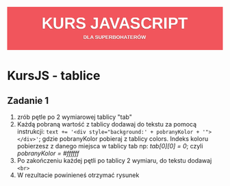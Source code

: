 ![](../../../kursjs.png)

# KursJS - tablice

## Zadanie 1
1. zrób pętle po 2 wymiarowej tablicy "tab"
2. Każdą pobraną wartość z tablicy dodawaj do tekstu za pomocą instrukcji:
   `text += '<div style="background:' + pobranyKolor + '"></div>'`;
   gdzie pobranyKolor pobieraj z tablicy colors. Indeks koloru pobierzesz z danego miejsca w tablicy tab np: *tab[0][0] = 0*; czyli *pobranyKolor = #ffffff*
3. Po zakończeniu każdej pętli po tablicy 2 wymiaru, do tekstu dodawaj `<br>`
4. W rezultacie powinieneś otrzymać rysunek
